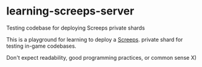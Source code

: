 # learning-screeps-server
Testing codebase for deploying Screeps private shards

This is a playground for learning to deploy a [Screeps](https://screeps.com). private shard for testing in-game codebases.

Don't expect readability, good programming practices, or common sense X)
